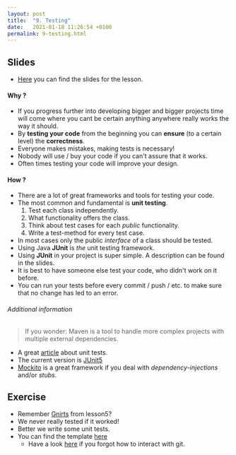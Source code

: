 ```yaml
---
layout: post
title:  "9. Testing"
date:   2021-01-18 11:26:54 +0100
permalink: 9-testing.html
---
```


## Slides
- [Here](https://github.com/jkrude/java-begginer-lesson/blob/master/slides/09-testing.pdf) you can find the slides for the lesson.


#### Why ?
- If you progress further into developing bigger and bigger projects time will come where you cant be certain anything anywhere really works the way it should.
- By **testing your code** from the beginning you can **ensure** (to a certain level) the **correctness**.
- Everyone makes mistakes, making tests is necessary!
- Nobody will use / buy your code if you can't assure that it works.
- Often times testing your code will improve your design.

#### How ?
- There are a lot of great frameworks and tools for testing your code.
- The most common and fundamental is **unit testing**.
    1. Test each class independently.
    2. What functionality offers the class.
    3. Think about test cases for each *public* functionality.
    4. Write a test-method for every test case.
- In most cases only the public *interface* of a class should be tested.
- Using Java **JUnit** is *the* unit testing framework.
- Using **JUnit** in your project is super simple. A description can be found in the slides.
- It is best to have someone else test your code, who didn't work on it before.
- You can run your tests before every commit / push / etc. to make sure that no change has led to an error.

###### Additional information
> If you wonder: Maven is a tool to handle more complex projects with multiple external dependencies.

  - A great [article](https://dev.to/chrisvasqm/introduction-to-unit-testing-with-java-2544) about unit tests.
  - The current version is [JUnit5](https://www.baeldung.com/junit-5)
  - [Mockito](https://site.mockito.org/) is a great framework if you deal with *dependency-injections* and/or *stubs*.
  
## Exercise
 - Remember [Gnirts](https://github.com/jkrude/java-beginner-lesson/blob/master/src/lesson5/solution/Gnirts.java) from lesson5?
 - We never really tested if it worked!
 - Better we write some unit tests.
 - You can find the template [here](https://github.com/jkrude/java-beginner-lesson/blob/master/src/lesson9/exercise/GnirtsTest.java)
    - Have a look [here](https://jkrude.github.io/java-beginner-lesson/git.html) if you forgot how to interact with git.